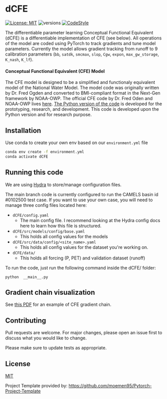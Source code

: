 # dCFE
[![License: MIT](https://img.shields.io/badge/License-MIT-yellow.svg)](https://opensource.org/licenses/MIT) ![versions](https://img.shields.io/pypi/pyversions/hydra-core.svg) [![CodeStyle](https://img.shields.io/badge/code%20style-Black-black)]()

The differentiable parameter learning Conceptual Functional Equivalent (dCFE) is a differentiable implementation of CFE (see below). All operations of the model are coded using PyTorch to track gradients and tune model parameters. Currently the model allows gradient tracking from runoff to 9 calibration parameters (```bb```, ```satdk```, ```smcmax```, ```slop```, ```Cgw```, ```expon```, ```max_gw_storage```, ```K_nash```, ```K_lf```).

#### Conceptual Functional Equivalent (CFE) Model
The CFE model is designed to be a simplified and functionaly equivalent model of the National Water Model. The model code was originally written by Dr. Fred Ogden and converted to BMI-compliant format in the Next-Gen framework by NOAA-OWP. The official CFE code by Dr. Fred Oden and NOAA-OWP lives [here](https://github.com/NOAA-OWP/cfe/).  [The Python version of the code](https://github.com/NWC-CUAHSI-Summer-Institute/cfe_py) is developed for the prototyping, research, and development. This code is developed upon the Python version and for research purpose. 

## Installation
Use conda to create your own env based on our ```environment.yml``` file

```bash
conda env create -f environment.yml
conda activate dCFE
```

## Running this code
We are using [Hydra](https://github.com/facebookresearch/hydra) to store/manage configuration files.

The main branch code is currently configured to run the CAMELS basin id #0102500 test case. If you want to use your own case, you will need to manage three config files located here:

- ```dCFE/config.yaml```
    - The main config file. I recommend looking at the Hydra config docs here to learn how this file is structured.
- ```dCFE/src/models/config/base.yaml```
    - This holds all config values for the models
- ```dCFE/src/data/config/<site_name>.yaml```
    - This holds all config values for the dataset you're working on.
- ```dCFE/data/```
    - This holds all forcing (P, PET) and validation dataset (runoff)

To run the code, just run the following command inside the dCFE/ folder:

```python  __main__.py```

## Gradient chain visualization
See [this PDF](https://drive.google.com/open?id=1vO2RKhXwjaQ_-D24OGIcZiPow6RE33v1&usp=drive_fs) for an example of CFE gradient chain. 

## Contributing

Pull requests are welcome. For major changes, please open an issue first
to discuss what you would like to change.

Please make sure to update tests as appropriate.

## License

[MIT](https://choosealicense.com/licenses/mit/)

Project Template provided by: https://github.com/moemen95/Pytorch-Project-Template